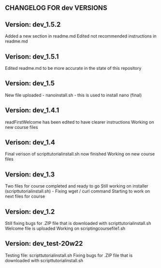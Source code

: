 CHANGELOG FOR dev VERSIONS
--------------------

Version: dev_1.5.2
-----
Added a new section in readme.md
Edited not recommended instructions in readme.md

Verison: dev_1.5.1
-----
Edited readme.md to be more accurate in the state of this repository

Version: dev_1.5
-----
New file uploaded - nanoinstall.sh - this is used to install nano (final)

Version: dev_1.4.1
-----
readFirstWelcome has been edited to have clearer instructions
Working on new course files

Verison: dev_1.4
-----
Final verison of scripttutorialinstall.sh now finished
Working on new course files

Version: dev_1.3
-----
Two files for course completed and ready to go
Still working on installer (scripttutorialinstall.sh) - Fixing wget / curl command
Starting to work on next files for course

Version: dev_1.2
-----
Still fixing bugs for .ZIP file that is downloaded with scripttutorialinstall.sh
Welcome file is uploaded
Working on scriptingcoursefile1.sh

Version: dev_test-20w22
-----
Testing file: scripttutorialinstall.sh
Fixing bugs for .ZIP file that is downloaded with scripttutorialinstall.sh
